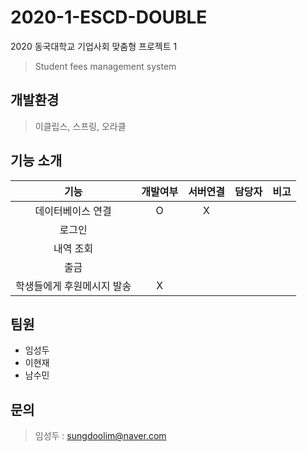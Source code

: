 # 2020-1-ESCD-DOUBLE
2020 동국대학교 기업사회 맞춤형 프로젝트 1
> Student fees management system

## 개발환경 
> 이클립스, 스프링, 오라클

## 기능 소개
| 기능 | 개발여부 | 서버연결 | 담당자 | 비고 |
|:---:|:------:|:-----:|:-----:|:---:|
| 데이터베이스 연결 | O | X |  | 
| 로그인 | | | |
| 내역 조회 | | | |
| 출금 | | | |
| 학생들에게 후원메시지 발송 | X | | |


## 팀원
 - 임성두
 - 이현재
 - 남수민


## 문의
 > 임성두 : sungdoolim@naver.com
